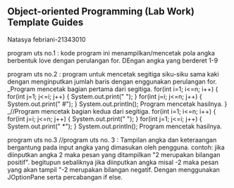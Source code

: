 ## Object-oriented Programming (Lab Work) Template Guides
Natasya febriani-21343010

program uts no.1 : kode program ini menampilkan/mencetak pola angka berbentuk love dengan perulangan for. DEngan angka yang berderet 1-9

program uts no.2 : program untuk mencetak segitiga siku-siku sama kaki dengan menginputkan jumlah baris dengan enggunakan perulangan for. _Program mencetak bagian pertama dari segitiga. for(int i=1; i<=n; i++) { for(int j=1; j<=i; j++) { System.out.print(" "); } for(int j=i; j<=n; j++) { System.out.print(" #"); } System.out.println(); Program mencetak hasilnya. } _//Program mencetak bagian kedua dari segitiga. for(int i=1; i<=n; i++) { for(int j=i; j<=n; j++) { System.out.print(" "); } for(int j=1; j<=i; j++) { System.out.print(" *"); } System.out.println(); Program mencetak hasilnya.

program uts no.3 //program uts no. 3 : Tampilan angka dan keteraangan bergantung pada input angka yang dimasukan oleh pengguna. contoh: jika diinputkan angka 2 maka pesan yang ditampilkan "2 merupakan bilangan positif". begitupun sebaliknya jika diinputkan angka misal -2 maka pesan yang akan tampil "-2 merupakan bilangan negatif. Dengan menggunakan JOptionPane serta percabangan if else.
